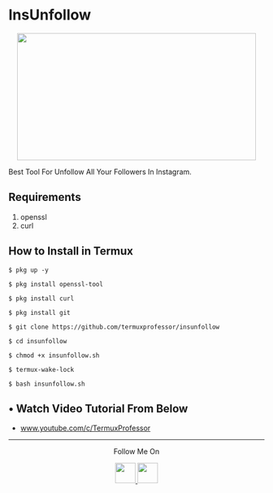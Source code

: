 # InsUnfollow
<p align="center">
  <img src="https://1.bp.blogspot.com/-8J-oK3_EcNw/X2X9W9XspgI/AAAAAAAAARk/BDfV9K82qCI7fFUAnd8adFp51vgluNtIgCLcBGAsYHQ/s1080/Screenshot_20200919_181403.jpg" width="470" height="250">
</p>
Best Tool For Unfollow All Your Followers In Instagram.

## Requirements
1. openssl
2. curl

## How to Install in Termux

`$ pkg up -y`

`$ pkg install openssl-tool`

`$ pkg install curl`

`$ pkg install git`

`$ git clone https://github.com/termuxprofessor/insunfollow`

`$ cd insunfollow`

`$ chmod +x insunfollow.sh`

`$ termux-wake-lock`

`$ bash insunfollow.sh`

## • Watch Video Tutorial From Below
* www.youtube.com/c/TermuxProfessor
---

<p align="center">
  Follow Me On
</p>
<p align="center">
  <a href="https://www.youtube.com/c/TermuxProfessorYT">
    <img src="https://github.com/th3unkn0n/extra/blob/master/.img/yt.png" width="40" height="40">
  </a>
  <a href="https://www.instagram.com/termuxprofessor/">
    <img src="https://github.com/th3unkn0n/extra/blob/master/.img/ig.png" width="40" height="40">
</p>
